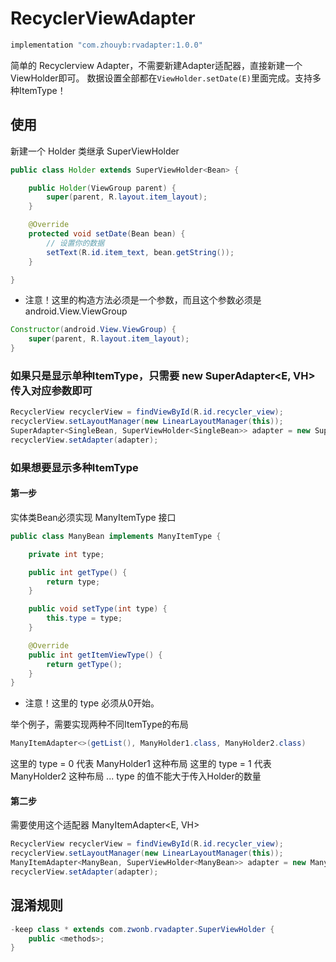 # RecyclerViewAdapter

```java
implementation "com.zhouyb:rvadapter:1.0.0"
```
简单的 Recyclerview Adapter，不需要新建Adapter适配器，直接新建一个ViewHolder即可。
数据设置全部都在` ViewHolder.setDate(E) `里面完成。支持多种ItemType！

## 使用

新建一个 Holder 类继承 SuperViewHolder<E>

```java
public class Holder extends SuperViewHolder<Bean> {

    public Holder(ViewGroup parent) {
        super(parent, R.layout.item_layout);
    }

    @Override
    protected void setDate(Bean bean) {
        // 设置你的数据
        setText(R.id.item_text, bean.getString());
    }

}

```

- 注意！这里的构造方法必须是一个参数，而且这个参数必须是 android.View.ViewGroup

```java
Constructor(android.View.ViewGroup) {
    super(parent, R.layout.item_layout);
}

```

### 如果只是显示单种ItemType，只需要 new SuperAdapter<E, VH> 传入对应参数即可

```java
RecyclerView recyclerView = findViewById(R.id.recycler_view);
recyclerView.setLayoutManager(new LinearLayoutManager(this));
SuperAdapter<SingleBean, SuperViewHolder<SingleBean>> adapter = new SuperAdapter<>(getList(), SingleHolder.class);
recyclerView.setAdapter(adapter);

```

### 如果想要显示多种ItemType

#### 第一步
实体类Bean必须实现 ManyItemType 接口

```java
public class ManyBean implements ManyItemType {

    private int type;

    public int getType() {
        return type;
    }

    public void setType(int type) {
        this.type = type;
    }

    @Override
    public int getItemViewType() {
        return getType();
    }
}

```

- 注意！这里的 type 必须从0开始。

举个例子，需要实现两种不同ItemType的布局
```java
ManyItemAdapter<>(getList(), ManyHolder1.class, ManyHolder2.class)
```
这里的 type = 0 代表 ManyHolder1 这种布局
这里的 type = 1 代表 ManyHolder2 这种布局
...
type 的值不能大于传入Holder的数量

#### 第二步

需要使用这个适配器 ManyItemAdapter<E, VH>

```java
RecyclerView recyclerView = findViewById(R.id.recycler_view);
recyclerView.setLayoutManager(new LinearLayoutManager(this));
ManyItemAdapter<ManyBean, SuperViewHolder<ManyBean>> adapter = new ManyItemAdapter<>(getList(), ManyHolder1.class, ManyHolder2.class);
recyclerView.setAdapter(adapter);

```

## 混淆规则
```java
-keep class * extends com.zwonb.rvadapter.SuperViewHolder {
    public <methods>;
}

```
